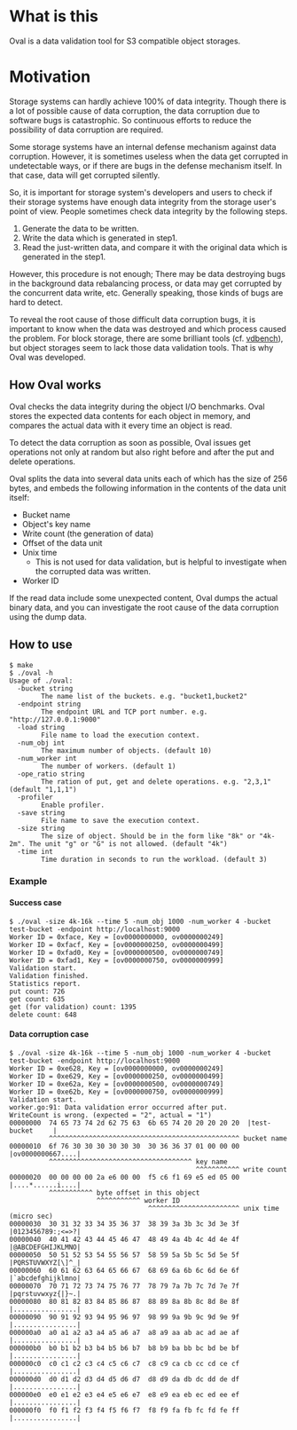 # What is this

Oval is a data validation tool for S3 compatible object storages.

# Motivation

Storage systems can hardly achieve 100% of data integrity. 
Though there is a lot of possible cause of data corruption, the data corruption due to software bugs is catastrophic. So continuous efforts to reduce the possibility of data corruption are required.   

Some storage systems have an internal defense mechanism against data corruption. However, it is sometimes useless when the data get corrupted in undetectable ways, or if there are bugs in the defense mechanism itself. In that case, data will get corrupted silently.

So, it is important for storage system's developers and users
to check if their storage systems have enough data integrity from the storage user's point of view.
People sometimes check data integrity by the following steps.

1. Generate the data to be written.
2. Write the data which is generated in step1.
3. Read the just-written data, and compare it with the original data which is generated in the step1.

However, this procedure is not enough;
There may be data destroying bugs in the background data rebalancing process, or data may get corrupted by the concurrent data write, etc.
Generally speaking, those kinds of bugs are hard to detect.

To reveal the root cause of those difficult data corruption bugs,
it is important to know when the data was destroyed and which process caused the problem.
For block storage, there are some brilliant tools (cf. [vdbench](https://www.oracle.com/technetwork/server-storage/vdbench-1901683.pdf)),
but object storages seem to lack those data validation tools. That is why Oval was developed.

## How Oval works

Oval checks the data integrity during the object I/O benchmarks.
Oval stores the expected data contents for each object in memory,
and compares the actual data with it every time an object is read.

To detect the data corruption as soon as possible, Oval issues get operations not only at random
but also right before and after the put and delete operations.

Oval splits the data into several data units each of which has the size of 256 bytes,
and embeds the following information in the contents of the data unit itself:

- Bucket name
- Object's key name
- Write count (the generation of data)
- Offset of the data unit
- Unix time
  - This is not used for data validation, but is helpful to investigate when the corrupted data was written.
- Worker ID

If the read data include some unexpected content,
Oval dumps the actual binary data,
and you can investigate the root cause of the data corruption using the dump data.

## How to use

```
$ make
$ ./oval -h
Usage of ./oval:
  -bucket string
        The name list of the buckets. e.g. "bucket1,bucket2"
  -endpoint string
        The endpoint URL and TCP port number. e.g. "http://127.0.0.1:9000"
  -load string
        File name to load the execution context.
  -num_obj int
        The maximum number of objects. (default 10)
  -num_worker int
        The number of workers. (default 1)
  -ope_ratio string
        The ration of put, get and delete operations. e.g. "2,3,1" (default "1,1,1")
  -profiler
        Enable profiler.
  -save string
        File name to save the execution context.
  -size string
        The size of object. Should be in the form like "8k" or "4k-2m". The unit "g" or "G" is not allowed. (default "4k")
  -time int
        Time duration in seconds to run the workload. (default 3)
```

### Example

#### Success case

```
$ ./oval -size 4k-16k --time 5 -num_obj 1000 -num_worker 4 -bucket test-bucket -endpoint http://localhost:9000
Worker ID = 0xface, Key = [ov0000000000, ov0000000249]
Worker ID = 0xfacf, Key = [ov0000000250, ov0000000499]
Worker ID = 0xfad0, Key = [ov0000000500, ov0000000749]
Worker ID = 0xfad1, Key = [ov0000000750, ov0000000999]
Validation start.
Validation finished.
Statistics report.
put count: 726
get count: 635
get (for validation) count: 1395
delete count: 648
```

#### Data corruption case

```
$ ./oval -size 4k-16k --time 5 -num_obj 1000 -num_worker 4 -bucket test-bucket -endpoint http://localhost:9000
Worker ID = 0xe628, Key = [ov0000000000, ov0000000249]
Worker ID = 0xe629, Key = [ov0000000250, ov0000000499]
Worker ID = 0xe62a, Key = [ov0000000500, ov0000000749]
Worker ID = 0xe62b, Key = [ov0000000750, ov0000000999]
Validation start.
worker.go:91: Data validation error occurred after put.
WriteCount is wrong. (expected = "2", actual = "1")
00000000  74 65 73 74 2d 62 75 63  6b 65 74 20 20 20 20 20  |test-bucket     |
          ^^^^^^^^^^^^^^^^^^^^^^^^^^^^^^^^^^^^^^^^^^^^^^^^ bucket name
00000010  6f 76 30 30 30 30 30 30  30 36 36 37 01 00 00 00  |ov0000000667....|
          ^^^^^^^^^^^^^^^^^^^^^^^^^^^^^^^^^^^^ key name
                                               ^^^^^^^^^^^ write count
00000020  00 00 00 00 2a e6 00 00  f5 c6 f1 69 e5 ed 05 00  |....*......i....|
          ^^^^^^^^^^^ byte offset in this object
                      ^^^^^^^^^^^ worker ID
                                   ^^^^^^^^^^^^^^^^^^^^^^^ unix time (micro sec)
00000030  30 31 32 33 34 35 36 37  38 39 3a 3b 3c 3d 3e 3f  |0123456789:;<=>?|
00000040  40 41 42 43 44 45 46 47  48 49 4a 4b 4c 4d 4e 4f  |@ABCDEFGHIJKLMNO|
00000050  50 51 52 53 54 55 56 57  58 59 5a 5b 5c 5d 5e 5f  |PQRSTUVWXYZ[\]^_|
00000060  60 61 62 63 64 65 66 67  68 69 6a 6b 6c 6d 6e 6f  |`abcdefghijklmno|
00000070  70 71 72 73 74 75 76 77  78 79 7a 7b 7c 7d 7e 7f  |pqrstuvwxyz{|}~.|
00000080  80 81 82 83 84 85 86 87  88 89 8a 8b 8c 8d 8e 8f  |................|
00000090  90 91 92 93 94 95 96 97  98 99 9a 9b 9c 9d 9e 9f  |................|
000000a0  a0 a1 a2 a3 a4 a5 a6 a7  a8 a9 aa ab ac ad ae af  |................|
000000b0  b0 b1 b2 b3 b4 b5 b6 b7  b8 b9 ba bb bc bd be bf  |................|
000000c0  c0 c1 c2 c3 c4 c5 c6 c7  c8 c9 ca cb cc cd ce cf  |................|
000000d0  d0 d1 d2 d3 d4 d5 d6 d7  d8 d9 da db dc dd de df  |................|
000000e0  e0 e1 e2 e3 e4 e5 e6 e7  e8 e9 ea eb ec ed ee ef  |................|
000000f0  f0 f1 f2 f3 f4 f5 f6 f7  f8 f9 fa fb fc fd fe ff  |................|
```
